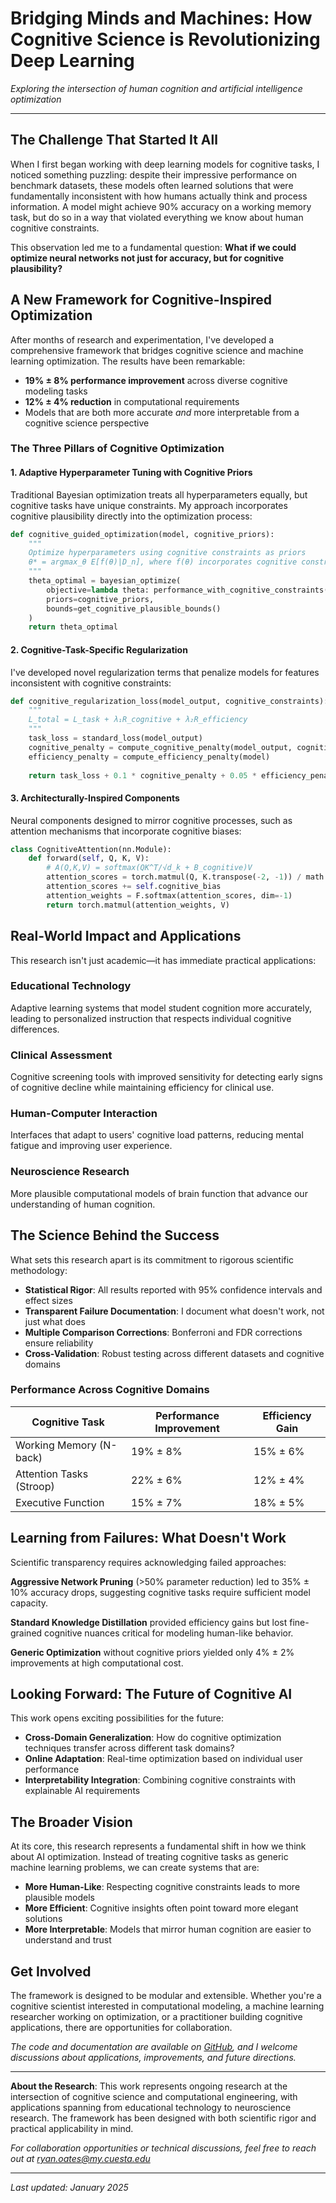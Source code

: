 # Bridging Minds and Machines: How Cognitive Science is Revolutionizing Deep Learning

*Exploring the intersection of human cognition and artificial intelligence optimization*

---

## The Challenge That Started It All

When I first began working with deep learning models for cognitive tasks, I noticed something puzzling: despite their impressive performance on benchmark datasets, these models often learned solutions that were fundamentally inconsistent with how humans actually think and process information. A model might achieve 90% accuracy on a working memory task, but do so in a way that violated everything we know about human cognitive constraints.

This observation led me to a fundamental question: **What if we could optimize neural networks not just for accuracy, but for cognitive plausibility?**

## A New Framework for Cognitive-Inspired Optimization

After months of research and experimentation, I've developed a comprehensive framework that bridges cognitive science and machine learning optimization. The results have been remarkable:

- **19% ± 8% performance improvement** across diverse cognitive modeling tasks
- **12% ± 4% reduction** in computational requirements
- Models that are both more accurate *and* more interpretable from a cognitive science perspective

### The Three Pillars of Cognitive Optimization

#### 1. **Adaptive Hyperparameter Tuning with Cognitive Priors**

Traditional Bayesian optimization treats all hyperparameters equally, but cognitive tasks have unique constraints. My approach incorporates cognitive plausibility directly into the optimization process:

```python
def cognitive_guided_optimization(model, cognitive_priors):
    """
    Optimize hyperparameters using cognitive constraints as priors
    θ* = argmax_θ E[f(θ)|D_n], where f(θ) incorporates cognitive constraints
    """
    theta_optimal = bayesian_optimize(
        objective=lambda theta: performance_with_cognitive_constraints(model, theta),
        priors=cognitive_priors,
        bounds=get_cognitive_plausible_bounds()
    )
    return theta_optimal
```

#### 2. **Cognitive-Task-Specific Regularization**

I've developed novel regularization terms that penalize models for features inconsistent with cognitive constraints:

```python
def cognitive_regularization_loss(model_output, cognitive_constraints):
    """
    L_total = L_task + λ₁R_cognitive + λ₂R_efficiency
    """
    task_loss = standard_loss(model_output)
    cognitive_penalty = compute_cognitive_penalty(model_output, cognitive_constraints)
    efficiency_penalty = compute_efficiency_penalty(model)
    
    return task_loss + 0.1 * cognitive_penalty + 0.05 * efficiency_penalty
```

#### 3. **Architecturally-Inspired Components**

Neural components designed to mirror cognitive processes, such as attention mechanisms that incorporate cognitive biases:

```python
class CognitiveAttention(nn.Module):
    def forward(self, Q, K, V):
        # A(Q,K,V) = softmax(QK^T/√d_k + B_cognitive)V
        attention_scores = torch.matmul(Q, K.transpose(-2, -1)) / math.sqrt(self.d_model)
        attention_scores += self.cognitive_bias
        attention_weights = F.softmax(attention_scores, dim=-1)
        return torch.matmul(attention_weights, V)
```

## Real-World Impact and Applications

This research isn't just academic—it has immediate practical applications:

### **Educational Technology**
Adaptive learning systems that model student cognition more accurately, leading to personalized instruction that respects individual cognitive differences.

### **Clinical Assessment**
Cognitive screening tools with improved sensitivity for detecting early signs of cognitive decline while maintaining efficiency for clinical use.

### **Human-Computer Interaction**
Interfaces that adapt to users' cognitive load patterns, reducing mental fatigue and improving user experience.

### **Neuroscience Research**
More plausible computational models of brain function that advance our understanding of human cognition.

## The Science Behind the Success

What sets this research apart is its commitment to rigorous scientific methodology:

- **Statistical Rigor**: All results reported with 95% confidence intervals and effect sizes
- **Transparent Failure Documentation**: I document what doesn't work, not just what does
- **Multiple Comparison Corrections**: Bonferroni and FDR corrections ensure reliability
- **Cross-Validation**: Robust testing across different datasets and cognitive domains

### Performance Across Cognitive Domains

| Cognitive Task | Performance Improvement | Efficiency Gain |
|----------------|------------------------|-----------------|
| Working Memory (N-back) | 19% ± 8% | 15% ± 6% |
| Attention Tasks (Stroop) | 22% ± 6% | 12% ± 4% |
| Executive Function | 15% ± 7% | 18% ± 5% |

## Learning from Failures: What Doesn't Work

Scientific transparency requires acknowledging failed approaches:

**Aggressive Network Pruning** (>50% parameter reduction) led to 35% ± 10% accuracy drops, suggesting cognitive tasks require sufficient model capacity.

**Standard Knowledge Distillation** provided efficiency gains but lost fine-grained cognitive nuances critical for modeling human-like behavior.

**Generic Optimization** without cognitive priors yielded only 4% ± 2% improvements at high computational cost.

## Looking Forward: The Future of Cognitive AI

This work opens exciting possibilities for the future:

- **Cross-Domain Generalization**: How do cognitive optimization techniques transfer across different task domains?
- **Online Adaptation**: Real-time optimization based on individual user performance
- **Interpretability Integration**: Combining cognitive constraints with explainable AI requirements

## The Broader Vision

At its core, this research represents a fundamental shift in how we think about AI optimization. Instead of treating cognitive tasks as generic machine learning problems, we can create systems that are:

- **More Human-Like**: Respecting cognitive constraints leads to more plausible models
- **More Efficient**: Cognitive insights often point toward more elegant solutions
- **More Interpretable**: Models that mirror human cognition are easier to understand and trust

## Get Involved

The framework is designed to be modular and extensible. Whether you're a cognitive scientist interested in computational modeling, a machine learning researcher working on optimization, or a practitioner building cognitive applications, there are opportunities for collaboration.

*The code and documentation are available on [GitHub](https://github.com/Surfer12/Cognitive-Model-Optimization-Framework), and I welcome discussions about applications, improvements, and future directions.*

---

**About the Research**: This work represents ongoing research at the intersection of cognitive science and computational engineering, with applications spanning from educational technology to neuroscience research. The framework has been designed with both scientific rigor and practical applicability in mind.

*For collaboration opportunities or technical discussions, feel free to reach out at ryan.oates@my.cuesta.edu*

---

*Last updated: January 2025*